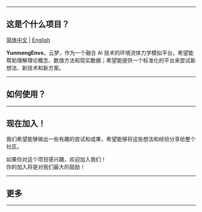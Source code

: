 
---------------------------------------------------------------------------------


## 这是个什么项目？

[简体中文](README.md) | [English](README.md)

**YunmengEnvs**，云梦，作为一个融合 AI 技术的环境流体力学模拟平台，希望能帮助理解理论概念、数值方法和现实数据；希望能提供一个标准化的平台来尝试新想法、新技术和新方案。  


---------------------------------------------------------------------------------

## 如何使用？


---------------------------------------------------------------------------------

## 现在加入！  

我们希望能够做出一些有趣的尝试和成果，希望能够将这些想法和经验分享给整个社区。

如果你对这个项目感兴趣，欢迎加入我们！  
你的加入将是对我们最大的鼓励！ 


---------------------------------------------------------------------------------

## 更多


---------------------------------------------------------------------------------
